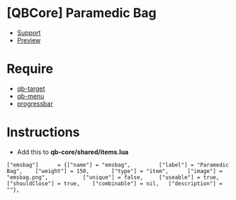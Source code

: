 # [QBCore] Paramedic Bag

* [Support](https://discord.gg/NsgmZaTPa7)
* [Preview](https://streamable.com/xdjrdh)

# Require

* [qb-target](https://github.com/qbcore-framework/qb-target)
* [qb-menu](https://github.com/qbcore-framework/qb-menu)
* [progressbar](https://github.com/qbcore-framework/progressbar)

# Instructions

* Add this to **qb-core/shared/items.lua**
```
["emsbag"]   	= {["name"] = "emsbag", 		["label"] = "Paramedic Bag", 	["weight"] = 150, 		["type"] = "item", 		["image"] = "emsbag.png", 			["unique"] = false,   	["useable"] = true,    ["shouldClose"] = true,    ["combinable"] = nil,   ["description"] = ""},
```


